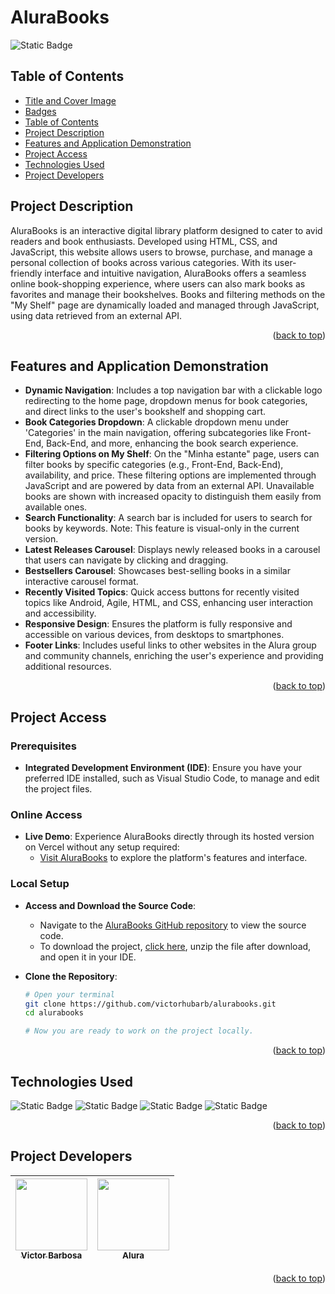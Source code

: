 # AluraBooks <a name="readme-top"></a>
![Static Badge](https://img.shields.io/badge/status-completed-green?style=for-the-badge)

## Table of Contents 
* [Title and Cover Image](#title-and-cover-image)
* [Badges](#badges)
* [Table of Contents](#table-of-contents)
* [Project Description](#project-description)
* [Features and Application Demonstration](#features-and-application-demonstration)
* [Project Access](#project-access)
* [Technologies Used](#technologies-used)
* [Project Developers](#project-developers)

## Project Description
AluraBooks is an interactive digital library platform designed to cater to avid readers and book enthusiasts. Developed using HTML, CSS, and JavaScript, this website allows users to browse, purchase, and manage a personal collection of books across various categories. With its user-friendly interface and intuitive navigation, AluraBooks offers a seamless online book-shopping experience, where users can also mark books as favorites and manage their bookshelves. Books and filtering methods on the "My Shelf" page are dynamically loaded and managed through JavaScript, using data retrieved from an external API.
<p align="right">(<a href="#readme-top">back to top</a>)</p>
 
## Features and Application Demonstration
- **Dynamic Navigation**: Includes a top navigation bar with a clickable logo redirecting to the home page, dropdown menus for book categories, and direct links to the user's bookshelf and shopping cart.
- **Book Categories Dropdown**: A clickable dropdown menu under 'Categories' in the main navigation, offering subcategories like Front-End, Back-End, and more, enhancing the book search experience.
- **Filtering Options on My Shelf**: On the "Minha estante" page, users can filter books by specific categories (e.g., Front-End, Back-End), availability, and price. These filtering options are implemented through JavaScript and are powered by data from an external API. Unavailable books are shown with increased opacity to distinguish them easily from available ones.
- **Search Functionality**: A search bar is included for users to search for books by keywords. Note: This feature is visual-only in the current version.
- **Latest Releases Carousel**: Displays newly released books in a carousel that users can navigate by clicking and dragging.
- **Bestsellers Carousel**: Showcases best-selling books in a similar interactive carousel format.
- **Recently Visited Topics**: Quick access buttons for recently visited topics like Android, Agile, HTML, and CSS, enhancing user interaction and accessibility.
- **Responsive Design**: Ensures the platform is fully responsive and accessible on various devices, from desktops to smartphones.
- **Footer Links**: Includes useful links to other websites in the Alura group and community channels, enriching the user's experience and providing additional resources.
<p align="right">(<a href="#readme-top">back to top</a>)</p>

## Project Access

### Prerequisites
- **Integrated Development Environment (IDE)**: Ensure you have your preferred IDE installed, such as Visual Studio Code, to manage and edit the project files.

### Online Access
- **Live Demo**: Experience AluraBooks directly through its hosted version on Vercel without any setup required:
  - [Visit AluraBooks](https://alurabooks-rose-zeta.vercel.app/index.html) to explore the platform's features and interface.

### Local Setup
- **Access and Download the Source Code**:
  - Navigate to the [AluraBooks GitHub repository](https://github.com/victorhubarb/alurabooks) to view the source code.
  - To download the project, [click here](https://github.com/victorhubarb/alurabooks/archive/refs/heads/main.zip), unzip the file after download, and open it in your IDE.

- **Clone the Repository**:
  ```bash
  # Open your terminal
  git clone https://github.com/victorhubarb/alurabooks.git
  cd alurabooks
  
  # Now you are ready to work on the project locally.
<p align="right">(<a href="#readme-top">back to top</a>)</p>

## Technologies Used
![Static Badge](https://img.shields.io/badge/HTML5-E34F26?style=for-the-badge&logo=html5&logoColor=white)
![Static Badge](https://img.shields.io/badge/CSS3-1572B6?style=for-the-badge&logo=css3&logoColor=white)
![Static Badge](https://img.shields.io/badge/Figma-F24E1E?style=for-the-badge&logo=figma&logoColor=white)
![Static Badge](https://img.shields.io/badge/JavaScript-F7DF1E?style=for-the-badge&logo=javascript&logoColor=black)
<p align="right">(<a href="#readme-top">back to top</a>)</p>

## Project Developers
| [<img loading="lazy" src="https://avatars.githubusercontent.com/u/80085116?v=4" width=115><br><sub>Victor Barbosa</sub>](https://github.com/victorhubarb) | [<img loading="lazy" src="https://avatars.githubusercontent.com/u/4975968?s=200&v=4" width=115><br><sub>Alura</sub>](https://github.com/alura-cursos) |
| :---: | :--: |
<p align="right">(<a href="#readme-top">back to top</a>)</p>
